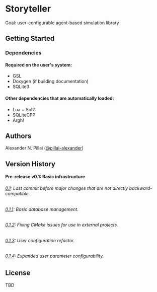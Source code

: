 # Storyteller

Goal: user-configurable agent-based simulation library

<!-- ## Description

TBD -->

## Getting Started

### Dependencies

#### Required on the user's system:

* GSL
* Doxygen (if building documentation)
* SQLite3

#### Other dependencies that are automatically loaded:

* Lua + Sol2
* SQLiteCPP
* Argh!

<!-- ### Installing

* How/where to download your program
* Any modifications needed to be made to files/folders -->

<!-- ### Executing program

* How to run the program
* Step-by-step bullets
```
code blocks for commands
``` -->

<!-- ## Help

Any advise for common problems or issues.
```
command to run if program contains helper info
``` -->

## Authors

Alexander N. Pillai ([@pillai-alexander](https://github.com/pillai-alexander))

## Version History

#### Pre-release v0.1: Basic infrastructure
###### [0.1](https://github.com/pillai-alexander/storyteller/releases/tag/v0.1): Last commit before major changes that are not directly backward-compatible.
###### [0.1.1](https://github.com/pillai-alexander/storyteller/releases/tag/v0.1.1): Basic database management.
###### [0.1.2](https://github.com/pillai-alexander/storyteller/releases/tag/v0.1.2): Fixing CMake issues for use in external projects.
###### [0.1.3](https://github.com/pillai-alexander/storyteller/releases/tag/v0.1.3): User configuration refactor.
###### [0.1.4](https://github.com/pillai-alexander/storyteller/releases/tag/v0.1.4): Expanded user parameter configurability.

## License

TBD

<!-- ## Acknowledgments -->